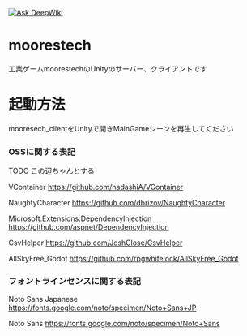 [![Ask DeepWiki](https://deepwiki.com/badge.svg)](https://deepwiki.com/moorestech/moorestech)



# moorestech

工業ゲームmoorestechのUnityのサーバー、クライアントです

# 起動方法
mooresech_clientをUnityで開きMainGameシーンを再生してください



### OSSに関する表記

TODO この辺ちゃんとする

VContainer
https://github.com/hadashiA/VContainer

NaughtyCharacter
https://github.com/dbrizov/NaughtyCharacter

Microsoft.Extensions.DependencyInjection  
https://github.com/aspnet/DependencyInjection

CsvHelper
https://github.com/JoshClose/CsvHelper

AllSkyFree_Godot
https://github.com/rpgwhitelock/AllSkyFree_Godot


### フォントラインセンスに関する表記

Noto Sans Japanese
https://fonts.google.com/noto/specimen/Noto+Sans+JP

Noto Sans
https://fonts.google.com/noto/specimen/Noto+Sans


